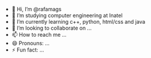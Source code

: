 - 👋 Hi, I’m @rafamags
- 👀 I’m studying computer engineering at Inatel
- 🌱 I’m currently learning c++, python, html/css and java
- 💞️ I’m looking to collaborate on ...
- 📫 How to reach me ...
- 😄 Pronouns: ...
- ⚡ Fun fact: ...
